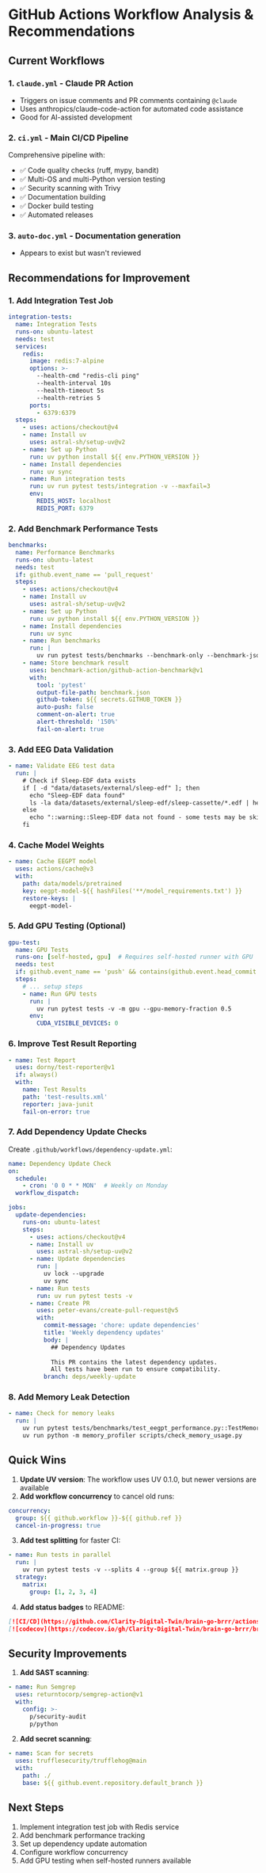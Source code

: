# GitHub Actions Workflow Analysis & Recommendations

## Current Workflows

### 1. `claude.yml` - Claude PR Action
- Triggers on issue comments and PR comments containing `@claude`
- Uses anthropics/claude-code-action for automated code assistance
- Good for AI-assisted development

### 2. `ci.yml` - Main CI/CD Pipeline
Comprehensive pipeline with:
- ✅ Code quality checks (ruff, mypy, bandit)
- ✅ Multi-OS and multi-Python version testing
- ✅ Security scanning with Trivy
- ✅ Documentation building
- ✅ Docker build testing
- ✅ Automated releases

### 3. `auto-doc.yml` - Documentation generation
- Appears to exist but wasn't reviewed

## Recommendations for Improvement

### 1. Add Integration Test Job
```yaml
integration-tests:
  name: Integration Tests
  runs-on: ubuntu-latest
  needs: test
  services:
    redis:
      image: redis:7-alpine
      options: >-
        --health-cmd "redis-cli ping"
        --health-interval 10s
        --health-timeout 5s
        --health-retries 5
      ports:
        - 6379:6379
  steps:
    - uses: actions/checkout@v4
    - name: Install uv
      uses: astral-sh/setup-uv@v2
    - name: Set up Python
      run: uv python install ${{ env.PYTHON_VERSION }}
    - name: Install dependencies
      run: uv sync
    - name: Run integration tests
      run: uv run pytest tests/integration -v --maxfail=3
      env:
        REDIS_HOST: localhost
        REDIS_PORT: 6379
```

### 2. Add Benchmark Performance Tests
```yaml
benchmarks:
  name: Performance Benchmarks
  runs-on: ubuntu-latest
  needs: test
  if: github.event_name == 'pull_request'
  steps:
    - uses: actions/checkout@v4
    - name: Install uv
      uses: astral-sh/setup-uv@v2
    - name: Set up Python
      run: uv python install ${{ env.PYTHON_VERSION }}
    - name: Install dependencies
      run: uv sync
    - name: Run benchmarks
      run: |
        uv run pytest tests/benchmarks --benchmark-only --benchmark-json=benchmark.json
    - name: Store benchmark result
      uses: benchmark-action/github-action-benchmark@v1
      with:
        tool: 'pytest'
        output-file-path: benchmark.json
        github-token: ${{ secrets.GITHUB_TOKEN }}
        auto-push: false
        comment-on-alert: true
        alert-threshold: '150%'
        fail-on-alert: true
```

### 3. Add EEG Data Validation
```yaml
- name: Validate EEG test data
  run: |
    # Check if Sleep-EDF data exists
    if [ -d "data/datasets/external/sleep-edf" ]; then
      echo "Sleep-EDF data found"
      ls -la data/datasets/external/sleep-edf/sleep-cassette/*.edf | head -5
    else
      echo "::warning::Sleep-EDF data not found - some tests may be skipped"
    fi
```

### 4. Cache Model Weights
```yaml
- name: Cache EEGPT model
  uses: actions/cache@v3
  with:
    path: data/models/pretrained
    key: eegpt-model-${{ hashFiles('**/model_requirements.txt') }}
    restore-keys: |
      eegpt-model-
```

### 5. Add GPU Testing (Optional)
```yaml
gpu-test:
  name: GPU Tests
  runs-on: [self-hosted, gpu]  # Requires self-hosted runner with GPU
  needs: test
  if: github.event_name == 'push' && contains(github.event.head_commit.message, '[gpu]')
  steps:
    # ... setup steps
    - name: Run GPU tests
      run: |
        uv run pytest tests -v -m gpu --gpu-memory-fraction 0.5
      env:
        CUDA_VISIBLE_DEVICES: 0
```

### 6. Improve Test Result Reporting
```yaml
- name: Test Report
  uses: dorny/test-reporter@v1
  if: always()
  with:
    name: Test Results
    path: 'test-results.xml'
    reporter: java-junit
    fail-on-error: true
```

### 7. Add Dependency Update Checks
Create `.github/workflows/dependency-update.yml`:
```yaml
name: Dependency Update Check
on:
  schedule:
    - cron: '0 0 * * MON'  # Weekly on Monday
  workflow_dispatch:

jobs:
  update-dependencies:
    runs-on: ubuntu-latest
    steps:
      - uses: actions/checkout@v4
      - name: Install uv
        uses: astral-sh/setup-uv@v2
      - name: Update dependencies
        run: |
          uv lock --upgrade
          uv sync
      - name: Run tests
        run: uv run pytest tests -v
      - name: Create PR
        uses: peter-evans/create-pull-request@v5
        with:
          commit-message: 'chore: update dependencies'
          title: 'Weekly dependency updates'
          body: |
            ## Dependency Updates
            
            This PR contains the latest dependency updates.
            All tests have been run to ensure compatibility.
          branch: deps/weekly-update
```

### 8. Add Memory Leak Detection
```yaml
- name: Check for memory leaks
  run: |
    uv run pytest tests/benchmarks/test_eegpt_performance.py::TestMemoryBenchmarks -v
    uv run python -m memory_profiler scripts/check_memory_usage.py
```

## Quick Wins

1. **Update UV version**: The workflow uses UV 0.1.0, but newer versions are available
2. **Add workflow concurrency** to cancel old runs:
```yaml
concurrency:
  group: ${{ github.workflow }}-${{ github.ref }}
  cancel-in-progress: true
```

3. **Add test splitting** for faster CI:
```yaml
- name: Run tests in parallel
  run: |
    uv run pytest tests -v --splits 4 --group ${{ matrix.group }}
  strategy:
    matrix:
      group: [1, 2, 3, 4]
```

4. **Add status badges** to README:
```markdown
[![CI/CD](https://github.com/Clarity-Digital-Twin/brain-go-brrr/actions/workflows/ci.yml/badge.svg)](https://github.com/Clarity-Digital-Twin/brain-go-brrr/actions/workflows/ci.yml)
[![codecov](https://codecov.io/gh/Clarity-Digital-Twin/brain-go-brrr/branch/main/graph/badge.svg)](https://codecov.io/gh/Clarity-Digital-Twin/brain-go-brrr)
```

## Security Improvements

1. **Add SAST scanning**:
```yaml
- name: Run Semgrep
  uses: returntocorp/semgrep-action@v1
  with:
    config: >-
      p/security-audit
      p/python
```

2. **Add secret scanning**:
```yaml
- name: Scan for secrets
  uses: trufflesecurity/trufflehog@main
  with:
    path: ./
    base: ${{ github.event.repository.default_branch }}
```

## Next Steps

1. Implement integration test job with Redis service
2. Add benchmark performance tracking
3. Set up dependency update automation
4. Configure workflow concurrency
5. Add GPU testing when self-hosted runners available